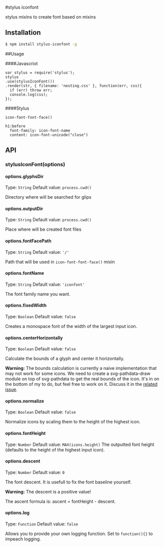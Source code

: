 #stylus iconfont

stylus mixins to create font based on mixins

## Installation

```bash
$ npm install stylus-iconfont -g
```

##Usage

####Javascriot

```
var stylus = require('stylus');
stylus
.use(stylusIconFont())
.render(str, { filename: 'nesting.css' }, function(err, css){
  if (err) throw err;
  console.log(css);
});

```

####Stylus
```
icon-font-font-face()

h1:before
  font-family: icon-font-name
  content: icon-font-unicode("close")
```
## API

### stylusIconFont(options)

#### options.glyphsDir
Type: `String`
Default value: `process.cwd()`

Directory where will be searched for glips

#### options.outputDir
Type: `String`
Default value: `process.cwd()`

Place where will be created font files

#### options.fontFacePath
Type: `String`
Default value: `'/'`

Path that will be used in `icon-font-font-face()` mixin

#### options.fontName
Type: `String`
Default value: `'iconfont'`

The font family name you want.

#### options.fixedWidth
Type: `Boolean`
Default value: `false`

Creates a monospace font of the width of the largest input icon.

#### options.centerHorizontally
Type: `Boolean`
Default value: `false`

Calculate the bounds of a glyph and center it horizontally.

**Warning:** The bounds calculation is currently a naive implementation that
 may not work for some icons. We need to create a svg-pathdata-draw module on
 top of svg-pathdata to get the real bounds of the icon. It's in on the bottom
 of my to do, but feel free to work on it. Discuss it in the
 [related issue](https://github.com/nfroidure/svgicons2svgfont/issues/18).

#### options.normalize
Type: `Boolean`
Default value: `false`

Normalize icons by scaling them to the height of the highest icon.

#### options.fontHeight
Type: `Number`
Default value: `MAX(icons.height)`
The outputted font height  (defaults to the height of the highest input icon).

#### options.descent
Type: `Number`
Default value: `0`

The font descent. It is usefull to fix the font baseline yourself.

**Warning:**  The descent is a positive value!

The ascent formula is: ascent = fontHeight - descent.

#### options.log
Type: `Function`
Default value: `false`

Allows you to provide your own logging function. Set to `function(){}` to
 impeach logging.
 
 
